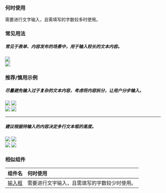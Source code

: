 

### 何时使用

需要进行文字输入，且需填写的字数较多时使用。

### 常见用法

##### 常见于表单、内容发布的场景中，用于输入较长的文本内容。

<div class="legend">
  <div class="item">
    <img src="https://tdesign.gtimg.com/site/design/mobile-guide/textarea/textarea-1.png" />
  </div>

  <div class="item">
    <img src="https://tdesign.gtimg.com/site/design/mobile-guide/textarea/textarea-2.png" />
  </div>
</div>


### 推荐/慎用示例

##### 尽量避免输入过于复杂的文本内容，考虑将内容拆分，让用户分步输入。

<div class="legend">
  <div class="item">
    <img src="https://tdesign.gtimg.com/site/design/mobile-guide/textarea/textarea-3.png" />
    <img class="tag" src="https://tdesign.gtimg.com/site/doc/bad.png" />
  </div>

  <div class="item">
    <img src="https://tdesign.gtimg.com/site/design/mobile-guide/textarea/textarea-4.png" />
    <img class="tag" src="https://tdesign.gtimg.com/site/doc/good.png" />
  </div>
</div>

<hr />

##### 建议根据待输入的内容决定多行文本框的高度。
<div class="legend">
  <div class="item">
    <img src="https://tdesign.gtimg.com/site/design/mobile-guide/textarea/textarea-5.png" />
    <img class="tag" src="https://tdesign.gtimg.com/site/doc/bad.png" />
  </div>

  <div class="item">
    <img src="https://tdesign.gtimg.com/site/design/mobile-guide/textarea/textarea-6.png" />
    <img class="tag" src="https://tdesign.gtimg.com/site/doc/good.png" />
  </div>
</div>


### 相似组件

| 组件名            | 何时使用                                     |
| :---------------- | :------------------------------------------- |
| [输入框](./input) | 需要进行文字输入，且需填写的字数较少时使用。 |

